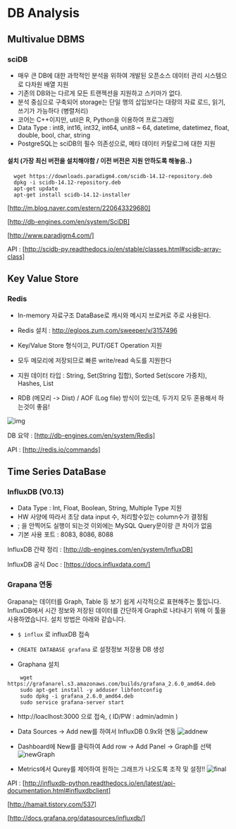 # DB Analysis

## Multivalue DBMS

### sciDB
 
 - 매우 큰 DB에 대한 과학적인 분석을 위하여 개발된 오픈소스 데이터 관리 시스템으로 다차원 배열 지원
 - 기존의 DB와는 다르게 모든 트랜젝션을 지원하고 스키마가 없다.
 - 분석 중심으로 구축되어 storage는 단일 행의 삽입보다는 대량의 자료 로드, 읽기, 쓰기가 가능하다 (병렬처리)
 - 코어는 C++이지만, util은 R, Python을 이용하여 프로그래밍
 - Data Type : int8, int16, int32, int64, unit8 ~ 64, datetime, datetimez, float, double, bool, char, string
 - PostgreSQL는 sciDB의 필수 의존성으로, 메타 데이터 카탈로그에 대한 지원
 
#### 설치 (가장 최신 버전을 설치해야함 / 이전 버전은 지원 안하도록 해놓음..)

~~~~
  wget https://downloads.paradigm4.com/scidb-14.12-repository.deb
  dpkg -i scidb-14.12-repository.deb
  apt-get update
  apt-get install scidb-14.12-installer
~~~~
 
[http://m.blog.naver.com/estern/220643329680]

[http://db-engines.com/en/system/SciDB]

[http://www.paradigm4.com/]

API : [http://scidb-py.readthedocs.io/en/stable/classes.html#scidb-array-class]


## Key Value Store

### Redis

 - In-memory 자료구조 DataBase로 캐시와 메시지 브로커로 주로 사용된다.
 - Redis 설치 : http://egloos.zum.com/sweeper/v/3157496
 - Key/Value Store 형식이고, PUT/GET Operation 지원
 - 모두 메모리에 저장되므로 빠른 write/read 속도를 지원한다
 
 - 지원 데이터 타입 : String, Set(String 집합), Sorted Set(score 가중치), Hashes, List
 - RDB (메모리 -> Dist) / AOF (Log file) 방식이 있는데, 두가지 모두 혼용해서 하는것이 좋음! 

![img](http://cfile1.uf.tistory.com/image/202A37504FFBDA60262DD2)

DB 요약 : [http://db-engines.com/en/system/Redis]

API : [http://redis.io/commands]

## Time Series DataBase

### InfluxDB (V0.13)

 - Data Type : Int, Float, Boolean, String, Multiple Type 지원
 - HW 사양에 따라서 초당 data input 수, 처리할수있는 column수가 결정됨
 - ; 을 안찍어도 실행이 되는것 이외에는 MySQL Query문이랑 큰 차이가 없음
 - 기본 사용 포트 : 8083, 8086, 8088

InfluxDB 간략 정리 : [http://db-engines.com/en/system/InfluxDB]

InfluxDB 공식 Doc : [https://docs.influxdata.com/]


### Grapana 연동

 Grapana는 데이터를 Graph, Table 등 보기 쉽게 시각적으로 표현해주는 툴입니다. InfluxDB에서 시간 정보와 저장된
 데이터를 간단하게 Graph로 나타내기 위해 이 툴을 사용하였습니다. 설치 방법은 아래와 같습니다.

 - `$ influx` 로 influxDB 접속

 - `CREATE DATABASE grafana` 로 설정정보 저장용 DB 생성

 - Graphana 설치
~~~~
    wget https://grafanarel.s3.amazonaws.com/builds/grafana_2.6.0_amd64.deb
    sudo apt-get install -y adduser libfontconfig
    sudo dpkg -i grafana_2.6.0_amd64.deb
    sudo service grafana-server start
~~~~

 - http://loaclhost:3000 으로 접속, ( ID/PW : admin/admin )

 - Data Sources -> Add new를 하여서 InfluxDB 0.9x와 연동
![addnew](http://cfile30.uf.tistory.com/image/261EA347571438922BE5C1)

 - Dashboard에 New를 클릭하여 Add row -> Add Panel -> Graph를 선택
![newGraph](http://cfile1.uf.tistory.com/image/212721485714416319E0AD)

 - Metrics에서 Qurey를 제어하여 원하는 그래프가 나오도록 조작 및 설정!!
![final](http://cfile23.uf.tistory.com/image/2102784F5714478E0E969B)


API : [http://influxdb-python.readthedocs.io/en/latest/api-documentation.html#influxdbclient]

[http://hamait.tistory.com/537]

[http://docs.grafana.org/datasources/influxdb/]
